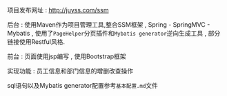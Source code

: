 项目发布网址 : http://juyss.com/ssm

后台 : 使用Maven作为项目管理工具,整合SSM框架 , Spring - SpringMVC - Mybatis , 使用了`PageHelper`分页插件和`Mybatis generator`逆向生成工具 , 部分链接使用Restful风格.

前台 : 页面使用jsp编写 , 使用Bootstrap框架

实现功能 : 员工信息和部门信息的增删改查操作

sql语句以及Mybatis generator配置参考`基本配置.md`文件